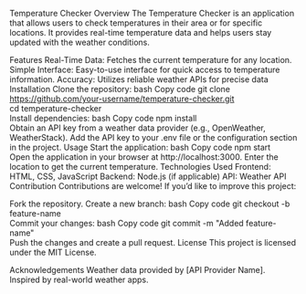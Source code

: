 Temperature Checker
Overview
The Temperature Checker is an application that allows users to check temperatures in their area or for specific locations. It provides real-time temperature data and helps users stay updated with the weather conditions.

Features
Real-Time Data: Fetches the current temperature for any location.
Simple Interface: Easy-to-use interface for quick access to temperature information.
Accuracy: Utilizes reliable weather APIs for precise data
Installation
Clone the repository:
bash
Copy code
git clone https://github.com/your-username/temperature-checker.git  
cd temperature-checker  
Install dependencies:
bash
Copy code
npm install  
Obtain an API key from a weather data provider (e.g., OpenWeather, WeatherStack).
Add the API key to your .env file or the configuration section in the project.
Usage
Start the application:
bash
Copy code
npm start  
Open the application in your browser at http://localhost:3000.
Enter the location to get the current temperature.
Technologies Used
Frontend: HTML, CSS, JavaScript
Backend: Node.js (if applicable)
API: Weather API
Contribution
Contributions are welcome! If you’d like to improve this project:

Fork the repository.
Create a new branch:
bash
Copy code
git checkout -b feature-name  
Commit your changes:
bash
Copy code
git commit -m "Added feature-name"  
Push the changes and create a pull request.
License
This project is licensed under the MIT License.

Acknowledgements
Weather data provided by [API Provider Name].
Inspired by real-world weather apps.
